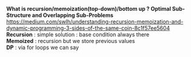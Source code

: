 **What is recursion/memoization(top-down)/bottom up ? Optimal Sub-Structure and Overlapping Sub-Problems**
https://medium.com/swlh/understanding-recursion-memoization-and-dynamic-programming-3-sides-of-the-same-coin-8c1f57ee5604 </br>
**Recursion** : simple solution : base condition always there </br>
**Memoized** : recursion but we store previous values </br>
**DP** : via for loops we can say </br>
